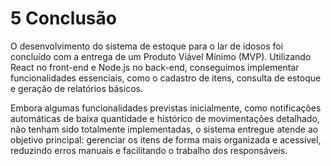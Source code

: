 # 5 Conclusão

O desenvolvimento do sistema de estoque para o lar de idosos foi concluído com a entrega de um Produto Viável Mínimo (MVP). Utilizando React no front-end e Node.js no back-end, conseguimos implementar funcionalidades essenciais, como o cadastro de itens, consulta de estoque e geração de relatórios básicos. 

Embora algumas funcionalidades previstas inicialmente, como notificações automáticas de baixa quantidade e histórico de movimentações detalhado, não tenham sido totalmente implementadas, o sistema entregue atende ao objetivo principal: gerenciar os itens de forma mais organizada e acessível, reduzindo erros manuais e facilitando o trabalho dos responsáveis. 

